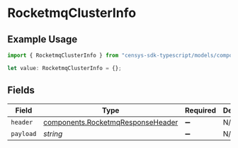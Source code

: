 # RocketmqClusterInfo

## Example Usage

```typescript
import { RocketmqClusterInfo } from "censys-sdk-typescript/models/components";

let value: RocketmqClusterInfo = {};
```

## Fields

| Field                                                                                  | Type                                                                                   | Required                                                                               | Description                                                                            |
| -------------------------------------------------------------------------------------- | -------------------------------------------------------------------------------------- | -------------------------------------------------------------------------------------- | -------------------------------------------------------------------------------------- |
| `header`                                                                               | [components.RocketmqResponseHeader](../../models/components/rocketmqresponseheader.md) | :heavy_minus_sign:                                                                     | N/A                                                                                    |
| `payload`                                                                              | *string*                                                                               | :heavy_minus_sign:                                                                     | N/A                                                                                    |